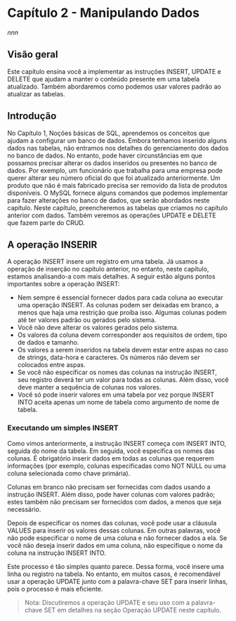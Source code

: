 # Capítulo 2 - Manipulando Dados
_nnn_


## Visão geral

Este capítulo ensina você a implementar as instruções INSERT, UPDATE e DELETE que ajudam a manter o conteúdo presente em uma tabela atualizado. Também abordaremos como podemos usar valores padrão ao atualizar as tabelas.

## Introdução

No Capítulo 1, Noções básicas de SQL, aprendemos os conceitos que ajudam a configurar um banco de dados. Embora tenhamos inserido alguns dados nas tabelas, não entramos nos detalhes do gerenciamento dos dados no banco de dados. No entanto, pode haver circunstâncias em que possamos precisar alterar os dados inseridos ou presentes no banco de dados. Por exemplo, um funcionário que trabalha para uma empresa pode querer alterar seu número oficial do que foi atualizado anteriormente. Um produto que não é mais fabricado precisa ser removido da lista de produtos disponíveis. O MySQL fornece alguns comandos que podemos implementar para fazer alterações no banco de dados, que serão abordados neste capítulo. Neste capítulo, preencheremos as tabelas que criamos no capítulo anterior com dados. Também veremos as operações UPDATE e DELETE que fazem parte do CRUD.

## A operação INSERIR

A operação INSERT insere um registro em uma tabela. Já usamos a operação de inserção no capítulo anterior, no entanto, neste capítulo, estamos analisando-a com mais detalhes. A seguir estão alguns pontos importantes sobre a operação INSERT:

- Nem sempre é essencial fornecer dados para cada coluna ao executar uma operação INSERT. As colunas podem ser deixadas em branco, a menos que haja uma restrição que proíba isso. Algumas colunas podem até ter valores padrão ou gerados pelo sistema.
- Você não deve alterar os valores gerados pelo sistema.
- Os valores da coluna devem corresponder aos requisitos de ordem, tipo de dados e tamanho.
- Os valores a serem inseridos na tabela devem estar entre aspas no caso de strings, data-hora e caracteres. Os números não devem ser colocados entre aspas.
- Se você não especificar os nomes das colunas na instrução INSERT, seu registro deverá ter um valor para todas as colunas. Além disso, você deve manter a sequência de colunas nos valores.
- Você só pode inserir valores em uma tabela por vez porque INSERT INTO aceita apenas um nome de tabela como argumento de nome de tabela.

### Executando um simples INSERT

Como vimos anteriormente, a instrução INSERT começa com INSERT INTO, seguida do nome da tabela. Em seguida, você especifica os nomes das colunas. É obrigatório inserir dados em todas as colunas que requerem informações (por exemplo, colunas especificadas como NOT NULL ou uma coluna selecionada como chave primária).

Colunas em branco não precisam ser fornecidas com dados usando a instrução INSERT. Além disso, pode haver colunas com valores padrão; estes também não precisam ser fornecidos com dados, a menos que seja necessário.

Depois de especificar os nomes das colunas, você pode usar a cláusula VALUES para inserir os valores dessas colunas. Em outras palavras, você não pode especificar o nome de uma coluna e não fornecer dados a ela. Se você não deseja inserir dados em uma coluna, não especifique o nome da coluna na instrução INSERT INTO.

Este processo é tão simples quanto parece. Dessa forma, você insere uma linha ou registro na tabela. No entanto, em muitos casos, é recomendável usar a operação UPDATE junto com a palavra-chave SET para inserir linhas, pois o processo é mais eficiente.

>Nota: Discutiremos a operação UPDATE e seu uso com a palavra-chave SET em detalhes na seção Operação UPDATE neste capítulo.